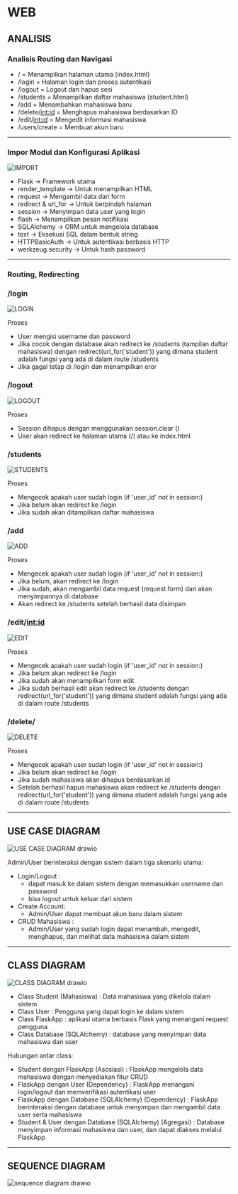 # WEB

## ANALISIS

### Analisis Routing dan Navigasi

- / =  Menampilkan halaman utama (index.html)
- /login = Halaman login dan proses autentikasi
- /logout	= Logout dan hapus sesi
- /students	= Menampilkan daftar mahasiswa (student.html)
- /add	= Menambahkan mahasiswa baru
- /delete/<int:id> = Menghapus mahasiswa berdasarkan ID
- /edit/<int:id>	= Mengedit informasi mahasiswa
- /users/create	= Membuat akun baru

---

### Impor Modul dan Konfigurasi Aplikasi
![IMPORT](https://github.com/user-attachments/assets/4dc31218-6692-42db-809c-d0d95235f363)

- Flask → Framework utama
- render_template → Untuk menampilkan HTML
- request → Mengambil data dari form
- redirect & url_for → Untuk berpindah halaman
- session → Menyimpan data user yang login
- flash → Menampilkan pesan notifikasi
- SQLAlchemy → ORM untuk mengelola database
- text → Eksekusi SQL dalam bentuk string
- HTTPBasicAuth → Untuk autentikasi berbasis HTTP
- werkzeug.security → Untuk hash password

---

### Routing, Redirecting

### /login
![LOGIN](https://github.com/user-attachments/assets/c3751424-7dca-4dbf-a831-c715827453de)

Proses
- User mengisi username dan password
- Jika cocok dengan database akan redirect ke /students (tampilan daftar mahasiswa) dengan redirect(url_for('student')) yang dimana student adalah fungsi yang ada di dalam route /students
- Jika gagal tetap di /login dan menampilkan eror


### /logout
![LOGOUT](https://github.com/user-attachments/assets/5ea2b047-1791-4c9d-abb6-422c27c9f8fc)

Proses
- Session dihapus dengan menggunakan session.clear ()
- User akan redirect ke halaman utama (/) atau ke index.html


### /students
![STUDENTS](https://github.com/user-attachments/assets/ec2f6c9a-6681-4f1c-8b6b-21fb0582976e)

Proses
- Mengecek apakah user sudah login (if 'user_id' not in session:)
- Jika belum akan redirect ke /login
- Jika sudah akan ditampilkan daftar mahasiswa


### /add
![ADD](https://github.com/user-attachments/assets/f3cc2c52-43f0-4393-9287-102e58046a50)

Proses
- Mengecek apakah user sudah login (if 'user_id' not in session:)
- Jika belum, akan redirect ke /login
- Jika sudah, akan mengambil data request (request.form) dan akan menyimpannya di database
- Akan redirect ke /students setelah berhasil data disimpan 


### /edit/<int:id>
![EDIT](https://github.com/user-attachments/assets/b8398f9b-6ea5-4410-95b8-de9478368736)

Proses
- Mengecek apakah user sudah login (if 'user_id' not in session:)
- Jika belum akan redirect ke /login
- Jika sudah akan menampilkan form edit
- Jika sudah berhasil edit akan redirect ke /students dengan redirect(url_for('student')) yang dimana student adalah fungsi yang ada di dalam route /students


### /delete/<id>
![DELETE](https://github.com/user-attachments/assets/cc42aea3-ac84-47d0-8bdf-7f473f7f0b57)

Proses
- Mengecek apakah user sudah login (if 'user_id' not in session:)
- Jika belum akan redirect ke /login
- Jika sudah mahasiswa akan dihapus berdasarkan id
- Setelah berhasil hapus mahasiswa akan redirect ke /students dengan redirect(url_for('student')) yang dimana student adalah fungsi yang ada di dalam route /students


---

## USE CASE DIAGRAM
![USE CASE DIAGRAM drawio](https://github.com/user-attachments/assets/eaac02e4-f360-4c0f-8972-4465336525d6)

Admin/User berinteraksi dengan sistem dalam tiga skenario utama:
- Login/Logout :
  - dapat masuk ke dalam sistem dengan memasukkan username dan password
  - bisa logout untuk keluar dari sistem
- Create Account:
  - Admin/User dapat membuat akun baru dalam sistem
- CRUD Mahasiswa :
  - Admin/User yang sudah login dapat menambah, mengedit, menghapus, dan melihat data mahasiswa dalam sistem

---


## CLASS DIAGRAM
![CLASS DIAGRAM drawio](https://github.com/user-attachments/assets/46880e5a-4382-43a7-af72-9a98e18ab796)

- Class Student (Mahasiswa) : Data mahasiswa yang dikelola dalam sistem
- Class User : Pengguna yang dapat login ke dalam sistem
- Class FlaskApp : aplikasi utama berbasis Flask yang menangani request pengguna
- Class Database (SQLAlchemy) : database yang menyimpan data mahasiswa dan user

Hubungan antar class:

- Student dengan FlaskApp (Asosiasi) : FlaskApp mengelola data mahasiswa dengan menyediakan fitur CRUD
- FlaskApp dengan User (Dependency) : FlaskApp menangani login/logout dan memverifikasi autentikasi user
- FlaskApp dengan Database (SQLAlchemy) (Dependency) : FlaskApp berinteraksi dengan database untuk menyimpan dan mengambil data user serta mahasiswa
- Student & User dengan Database (SQLAlchemy) (Agregasi) : Database menyimpan informasi mahasiswa dan user, dan dapat diakses melalui FlaskApp


---


## SEQUENCE DIAGRAM
![sequence diagram drawio](https://github.com/user-attachments/assets/e790e400-68d5-4e6c-b0b7-afd2f05cdded)




